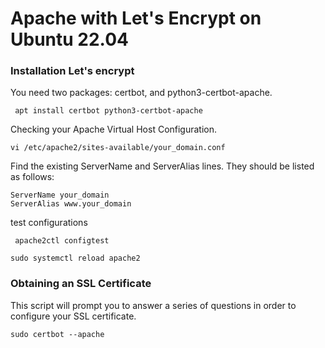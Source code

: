 # Apache with Let's Encrypt on Ubuntu 22.04

### Installation Let's encrypt
You need two packages: certbot, and python3-certbot-apache.
```
 apt install certbot python3-certbot-apache
```

Checking your Apache Virtual Host Configuration.

```
vi /etc/apache2/sites-available/your_domain.conf
```
Find the existing ServerName and ServerAlias lines. They should be listed as follows:
```
ServerName your_domain
ServerAlias www.your_domain
```
test configurations
```
 apache2ctl configtest
```
```
sudo systemctl reload apache2
```
### Obtaining an SSL Certificate

This script will prompt you to answer a series of questions in order to configure your SSL certificate.

```
sudo certbot --apache
```

